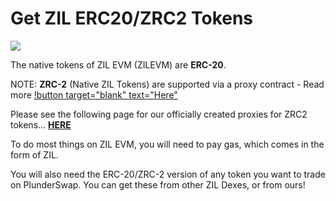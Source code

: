# Get ZIL ERC20/ZRC2 Tokens

![](../../.gitbook/assets/PS_HT_ZIL_tokens.png)

The native tokens of ZIL EVM (ZILEVM) are **ERC-20**.

NOTE: **ZRC-2** (Native ZIL Tokens) are supported via a proxy contract - Read more [!button target="blank" text="Here"](https://blog.zilliqa.com/zilliqa-evm-now-supports-fungible-scilla-tokens/)

Please see the following page for our officially created proxies for ZRC2 tokens... [**HERE**](https://docs.plunderswap.com/developers/zrc2-proxy-contracts)

To do most things on ZIL EVM, you will need to pay gas, which comes in the form of ZIL.

You will also need the ERC-20/ZRC-2 version of any token you want to trade on PlunderSwap.  You can get these from other ZIL Dexes, or from ours!
